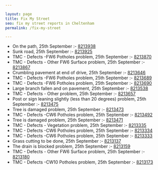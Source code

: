 ```yaml
---

layout: page
title: Fix My Street
seo: fix my street reports in Cheltenham
permalink: /fix-my-street

---
```


<!-- fix_marker starts -->

- On the path, 25th September :- [8213938](https://www.fixmystreet.com/report/8213938)
- Sunk road, 25th September :- [8213925](https://www.fixmystreet.com/report/8213925)
- TMC - Defects -FW6 Potholes problem, 25th September :- [8213870](https://www.fixmystreet.com/report/8213870)
- TMC - Defects - Other FW6  Surface problem, 25th September :- [8213867](https://www.fixmystreet.com/report/8213867)
- Crumbling pavement at end of drive, 25th September :- [8213646](https://www.fixmystreet.com/report/8213646)
- TMC - Defects -FW6 Potholes problem, 25th September :- [8213689](https://www.fixmystreet.com/report/8213689)
- TMC - Defects -FW6 Potholes problem, 25th September :- [8213690](https://www.fixmystreet.com/report/8213690)
- Large branch fallen and on pavement, 25th September :- [8213538](https://www.fixmystreet.com/report/8213538)
- TMC - Defects - Other problem, 25th September :- [8213657](https://www.fixmystreet.com/report/8213657)
- Post or sign leaning slightly (less than 20 degrees) problem, 25th September :- [8213475](https://www.fixmystreet.com/report/8213475)
- Tree is damaged problem, 25th September :- [8213473](https://www.fixmystreet.com/report/8213473)
- TMC - Defects -CW6 Potholes  problem, 25th September :- [8213492](https://www.fixmystreet.com/report/8213492)
- Tree is damaged problem, 25th September :- [8213471](https://www.fixmystreet.com/report/8213471)
- TMC - Defects - Vegetation problem, 25th September :- [8213335](https://www.fixmystreet.com/report/8213335)
- TMC - Defects -CW6 Potholes  problem, 25th September :- [8213334](https://www.fixmystreet.com/report/8213334)
- TMC - Defects -CW6 Potholes  problem, 25th September :- [8213333](https://www.fixmystreet.com/report/8213333)
- Grass cutting to be done, 25th September :- [8213137](https://www.fixmystreet.com/report/8213137)
- The drain is blocked problem, 25th September :- [8213159](https://www.fixmystreet.com/report/8213159)
- TMC - Defects - Other FW6  Surface problem, 25th September :- [8213180](https://www.fixmystreet.com/report/8213180)
- TMC - Defects -CW10 Potholes problem, 25th September :- [8213173](https://www.fixmystreet.com/report/8213173)

<!-- fix_marker ends -->